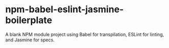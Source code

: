 # npm-babel-eslint-jasmine-boilerplate
A blank NPM module project using Babel for transpilation, ESLint for linting, and Jasmine for specs.
